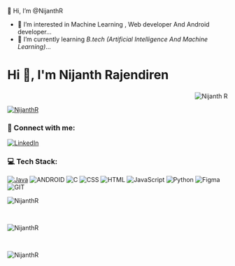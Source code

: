 👋 Hi, I’m @NijanthR
- 👀 I’m interested in Machine Learning , Web developer And Android developer...
- 🌱 I’m currently learning *B.tech (Artificial Intelligence And Machine Learning)*...
# Hi 👋, I'm Nijanth Rajendiren
<h3 align="center"></h3>

<p align="end"> <img src="https://komarev.com/ghpvc/?username=NijanthR&label=Profile%20views&color=0e75b6&style=flat" alt="Nijanth R" /> </p>

<p align="start"> <a href="https://github.com/ryo-ma/github-profile-trophy"><img src="https://github-profile-trophy.vercel.app/?username=NijanthR" alt="NijanthR" /></a> </p>


### 🔗 Connect with me:

   [![LinkedIn](https://img.shields.io/badge/LinkedIn-%230077B5.svg?logo=linkedin&logoColor=white)]()

### 💻 Tech Stack:
[![Java](https://img.shields.io/badge/java-%23ED8B00.svg?style=for-the-badge&logo=java&logoColor=white)]()
![ANDROID](https://img.shields.io/badge/android-%2320232a.svg?style=for-the-badge&logo=android&logoColor=%a4c639)
![C](https://img.shields.io/badge/c-%2300599C.svg?style=for-the-badge&logo=c&logoColor=white)
![CSS](https://img.shields.io/badge/css3-%231572B6.svg?style=for-the-badge&logo=css3&logoColor=white) 
![HTML](https://img.shields.io/badge/html5-%23E34F26.svg?style=for-the-badge&logo=html5&logoColor=white)
![JavaScript](https://img.shields.io/badge/javascript-%23323330.svg?style=for-the-badge&logo=javascript&logoColor=%23F7DF1E) 
![Python](https://img.shields.io/badge/python-3670A0?style=for-the-badge&logo=python&logoColor=ffdd54) 
![Figma](https://img.shields.io/badge/figma-%23F24E1E.svg?style=for-the-badge&logo=figma&logoColor=white)
![GIT](https://img.shields.io/badge/Git-fc6d26?style=for-the-badge&logo=git&logoColor=white)


<p><img align="center" src="https://github-readme-stats.vercel.app/api/top-langs?username=NijanthR&show_icons=true&locale=en&layout=compact" alt="NijanthR" /></p>
<br>
<p><img align="center" src="https://github-readme-stats.vercel.app/api?username=NijanthR&show_icons=true&locale=en" alt="NijanthR" /></p>
<br>
<p><img align="center" src="https://github-readme-streak-stats.herokuapp.com/?user=NijanthR&" alt="NijanthR" /></p>
